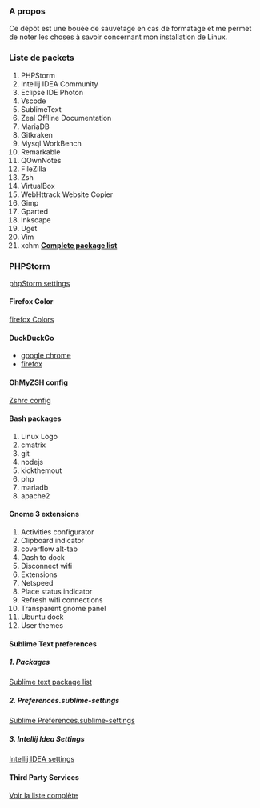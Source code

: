 ### A propos 

Ce dépôt est une bouée de sauvetage en cas de formatage et me permet de noter les choses à savoir concernant mon installation de Linux.
### Liste de packets 
1. PHPStorm 
2. Intellij IDEA Community
3. Eclipse IDE Photon 
4. Vscode
5. SublimeText
6. Zeal Offline Documentation 
7. MariaDB
8. Gitkraken
9. Mysql WorkBench
10. Remarkable 
11. QOwnNotes
13. FileZilla
14. Zsh 
15. VirtualBox
16. WebHttrack Website Copier 
17. Gimp
18. Gparted
19. lnkscape
20. Uget
21. Vim 
22. xchm
**[Complete package list](https://github.com/aminelch/workspace/blob/master/package.list "Complete package list")**


### PHPStorm 
[phpStorm settings](https://github.com/aminelch/workspace/blob/master/phpStorm/settings.jar "phpStorm settings")


#### Firefox Color

[firefox Colors](https://color.firefox.com/?theme=XQAAAAIUAQAAAAAAAABBqYhm849SCia2CaaEGccwS-xNKlhX7p_w-bFKDpbUJasOFEb7xDbBpLNSPVGezz8UbhQdB0GWAOD8ATi6goq1YnVG0pMl-SnqDQaOZUOSxI6hRIBBN9cVab3KfaEVnFT8UNixHiWH8LmtKyl93ZVGkBz-kvmbxdqRTnOGOGFU-foQOhnFUiStVUkW2aOPtoZpBAT0yl-BvxEp9675M_ZheGwrw9AtoVcGBsMl1TfdZDrqm1YIX837L_-cMyoA "firefox Colors")


#### DuckDuckGo 


- [google chrome](https://chrome.google.com/webstore/detail/duckduckgo-privacy-essent/bkdgflcldnnnapblkhphbgpggdiikppg "google chrome")
- [firefox](https://addons.mozilla.org/fr/firefox/addon/duckduckgo-for-firefox/ "firefox")


#### OhMyZSH config 

[Zshrc config](https://github.com/aminelch/workspace/blob/master/ohmyzsh/zshrc "Zshrc config")


#### Bash packages 


1. Linux Logo
2. cmatrix 
3. git 
4. nodejs
1. kickthemout
2. php
3. mariadb
4. apache2

#### Gnome 3 extensions 

1. Activities configurator 
2. Clipboard indicator 
3. coverflow alt-tab 
4. Dash to dock
5. Disconnect wifi 
6. Extensions 
7. Netspeed
8. Place status indicator
9. Refresh wifi connections 
10. Transparent gnome panel 
11. Ubuntu dock
12. User themes 

#### Sublime Text preferences 


##### 1. Packages

[Sublime text package list](https://github.com/aminelch/workspace/blob/master/sublimeText/Package%20Control.sublime-settings "Sublime text package list")

##### 2. Preferences.sublime-settings

[Sublime Preferences.sublime-settings](https://github.com/aminelch/workspace/blob/master/sublimeText/Preferences.sublime-settings "Sublime Preferences.sublime-settings")

##### 3. Intellij Idea Settings
[Intellij IDEA settings](https://github.com/aminelch/workspace/blob/master/intellijIdea/settings.zip "Intellij Idea settings")

#### Third Party Services 

[Voir la liste complète ](https://github.com/aminelch/workspace/blob/master/3rdpartyservices/README.md "Voir la liste complète ")